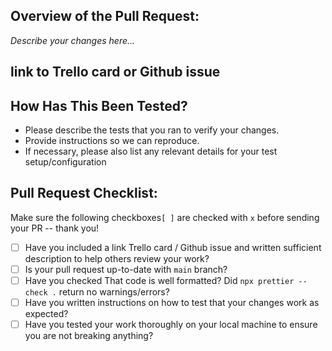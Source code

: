 ## Overview of the Pull Request:
_Describe your changes here..._

## link to Trello card or Github issue

## How Has This Been Tested?
- Please describe the tests that you ran to verify your changes.
- Provide instructions so we can reproduce. 
- If necessary, please also list any relevant details for your test setup/configuration

## Pull Request Checklist:

Make sure the following checkboxes`[ ]` are checked with `x` before sending your PR -- thank you!

- [ ] Have you included a link Trello card / Github issue and written sufficient description to help others review your work?
- [ ] Is your pull request up-to-date with `main` branch?
- [ ] Have you checked That code is well formatted? Did `npx prettier --check .` return no warnings/errors?
- [ ] Have you written instructions on how to test that your changes work as expected?
- [ ] Have you tested your work thoroughly on your local machine to ensure you are not breaking anything?
